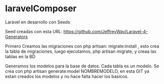 laravelComposer
===============

Laravel en desarrollo con Seeds

Seed creadas con esta URL: https://github.com/JeffreyWay/Laravel-4-Generators

Primero Creamos las migraciones con php artisan: migrate:install , esto crea la tabla de migraciones, luego ejecutamos, php artisan migrate, y creaa las tablas en la BD

Generamos los modelos para la base de datos. Cada tabla es un modelo. Se crea con php artisan generate:model NOMBREMODELO,
en esta GIT ya estan creados los modelos y no hace falta hacer los basicos.
